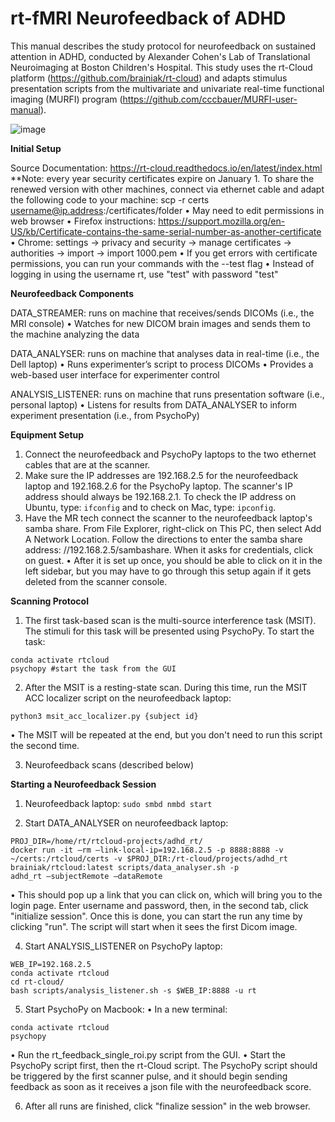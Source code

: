 # rt-fMRI Neurofeedback of ADHD
This manual describes the study protocol for neurofeedback on sustained attention in ADHD, conducted by Alexander Cohen's Lab of Translational Neuroimaging at Boston Children's Hospital. This study uses the rt-Cloud platform (https://github.com/brainiak/rt-cloud) and adapts stimulus presentation scripts from the multivariate and univariate real-time functional imaging (MURFI) program (https://github.com/cccbauer/MURFI-user-manual). 

 ![image](https://github.com/bchcohenlab/rt-fMRI_Neurofeedback_of_ADHD/assets/88854051/9b52c9eb-fd11-426f-ae58-616507b126d1)

**Initial Setup**

Source Documentation: https://rt-cloud.readthedocs.io/en/latest/index.html
**Note: every year security certificates expire on January 1. To share the renewed version with other machines, connect via ethernet cable and adapt the following code to your machine: scp -r certs username@ip.address:/certificates/folder
  •	 May need to edit permissions in web browser
    • Firefox instructions: https://support.mozilla.org/en-US/kb/Certificate-contains-the-same-serial-number-as-another-certificate
    • Chrome: settings → privacy and security → manage certificates → authorities → import → import 1000.pem
    •	If you get errors with certificate permissions, you can run your commands with the --test flag
        • Instead of logging in using the username rt, use "test" with password "test"


**Neurofeedback Components**

DATA_STREAMER: runs on machine that receives/sends DICOMs  (i.e., the MRI console)
•	Watches for new DICOM brain images and sends them to the machine analyzing the data

DATA_ANALYSER: runs on machine that analyses data in real-time (i.e., the Dell laptop)
•	Runs experimenter’s script to process DICOMs
•	Provides a web-based user interface for experimenter control

ANALYSIS_LISTENER: runs on machine that runs presentation software (i.e., personal laptop)
•	Listens for results from DATA_ANALYSER to inform experiment presentation (i.e., from PsychoPy)

**Equipment Setup**
1) Connect the neurofeedback and PsychoPy laptops to the two ethernet cables that are at the scanner. 
2) Make sure the IP addresses are 192.168.2.5 for the neurofeedback laptop and 192.168.2.6 for the PsychoPy laptop. The scanner's IP address should always be 192.168.2.1. To check the IP address on Ubuntu, type: ```ifconfig``` and to check on Mac, type: ```ipconfig```.
3) Have the MR tech connect the scanner to the neurofeedback laptop's samba share. From File Explorer, right-click on This PC, then select Add A Network Location. Follow the directions to enter the samba share address: //192.168.2.5/sambashare. When it asks for credentials, click on guest.
• After it is set up once, you should be able to click on it in the left sidebar, but you may have to go through this setup again if it gets deleted from the scanner console. 

**Scanning Protocol**
1) The first task-based scan is the multi-source interference task (MSIT). The stimuli for this task will be presented using PsychoPy.
To start the task:
``` 
conda activate rtcloud
psychopy #start the task from the GUI
```
2) After the MSIT is a resting-state scan. During this time, run the MSIT ACC localizer script on the neurofeedback laptop:
```
python3 msit_acc_localizer.py {subject id}
```
• The MSIT will be repeated at the end, but you don't need to run this script the second time. 

3) Neurofeedback scans (described below) 

**Starting a Neurofeedback Session**
1) Neurofeedback laptop: ``` sudo smbd nmbd start ```

2) Start DATA_ANALYSER on neurofeedback laptop: 
  ``` 
  PROJ_DIR=/home/rt/rtcloud-projects/adhd_rt/
  docker run -it –rm –link-local-ip=192.168.2.5 -p 8888:8888 -v ~/certs:/rtcloud/certs -v $PROJ_DIR:/rt-cloud/projects/adhd_rt brainiak/rtcloud:latest scripts/data_analyser.sh -p  
  adhd_rt –subjectRemote –dataRemote
  ```
• This should pop up a link that you can click on, which will bring you to the login page. Enter username and password, then, in the second tab, click "initialize session". Once this is done, you can start the run any time by clicking "run". The script will start when it sees the first Dicom image.

4) Start ANALYSIS_LISTENER on PsychoPy laptop:
  ```
  WEB_IP=192.168.2.5
  conda activate rtcloud
  cd rt-cloud/
  bash scripts/analysis_listener.sh -s $WEB_IP:8888 -u rt
  ```
5) Start PsychoPy on Macbook:
• In a new terminal:
  ```
  conda activate rtcloud
  psychopy
  ```
•	Run the rt_feedback_single_roi.py script from the GUI.
• Start the PsychoPy script first, then the rt-Cloud script. The PsychoPy script should be triggered by the first scanner pulse, and it should begin sending feedback as soon as it receives a json file with the neurofeedback score. 

6) After all runs are finished, click "finalize session" in the web browser.

